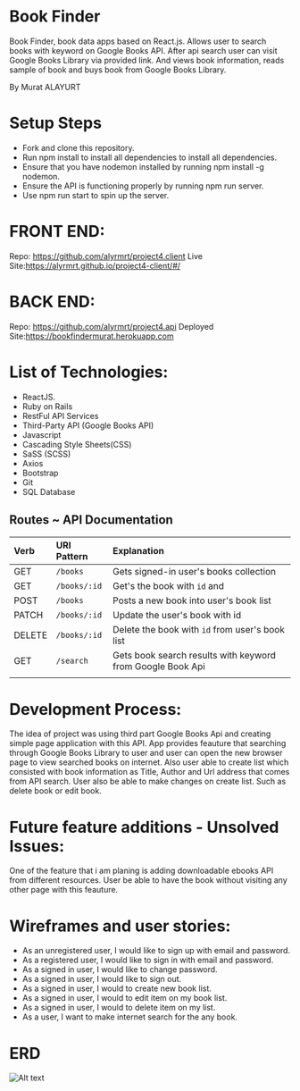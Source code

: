 # Book Finder
Book Finder, book data apps based on React.js. Allows user to search books with keyword
on Google Books API. After api search user can visit Google Books Library via provided link.
And views book information, reads sample of book and buys book from Google Books Library.

By Murat ALAYURT

# Setup Steps

<ul>
 <li> Fork and clone this repository.</li>
 <li> Run npm install to install all dependencies to install all dependencies.</li>
 <li>Ensure that you have nodemon installed by running npm install -g nodemon.</li>
 <li>Ensure the API is functioning properly by running npm run server.</li>
 <li> Use npm run start to spin up the server.</li>
</ul>


# FRONT END:
Repo: https://github.com/alyrmrt/project4.client
Live Site:https://alyrmrt.github.io/project4-client/#/

# BACK END:
Repo: https://github.com/alyrmrt/project4.api
Deployed Site:https://bookfindermurat.herokuapp.com

# List of Technologies:
- ReactJS.
- Ruby on Rails
- RestFul API Services
- Third-Party API (Google Books API)
- Javascript
- Cascading Style Sheets(CSS)
- SaSS (SCSS)
- Axios
- Bootstrap
- Git
- SQL Database

## Routes ~ API Documentation

| Verb   | URI Pattern           | Explanation                                                                    |
| :----- | :-------------------- | :----------------------------------------------------------------------------- |
| GET    | `/books`             | Gets signed-in user's books collection                                         |
| GET    | `/books/:id`         | Get's the book with `id` and                                                   |
| POST   | `/books`             | Posts a new book into user's book list                                         |
| PATCH  | `/books/:id`         | Update the user's book with id                                                 |
| DELETE | `/books/:id`         | Delete the book with `id` from user's book list                                |
| GET    | `/search`             | Gets book search results with keyword from Google Book Api                    |
|   |   |   |
# Development Process:

The idea of project was using  third part Google Books Api and creating simple page
application with this API. App provides feauture that searching through Google Books Library to user and
user can open the new browser page to view searched books on internet. Also user able to create list which
consisted with book information as Title, Author and Url address that comes from API search. User also be able to make changes on create list. Such as delete book or edit book.

# Future feature additions - Unsolved Issues:

One of the feature that i am planing is adding downloadable ebooks API from different resources. User be able to
have the book without visiting any other page with this feauture.

# Wireframes and user stories:

- As an unregistered user, I would like to sign up with email and password.
- As a registered user, I would like to sign in with email and password.
- As a signed in user, I would like to change password.
- As a signed in user, I would like to sign out.
- As a signed in user, I would to create new book list.
- As a signed in user, I would to edit item on my book list.
- As a signed in user, I would to delete item on my list.
- As a user, I want to make internet search for the any book.

# ERD
![Alt text](https://user-images.githubusercontent.com/45580552/82759175-a1f63800-9db9-11ea-85f9-45f52d711be4.png)

